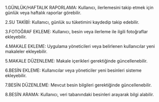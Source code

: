 1.GÜNLÜK/HAFTALIK RAPORLAMA: Kullanıcı, ilerlemesini takip
etmek için günlük veya haftalık raporlar görebilir.

2.SU TAKİBİ: Kullanıcı, günlük su tüketimini kaydedip takip edebilir.

3.FOTOĞRAF EKLEME: Kullanıcı, besin veya ilerleme ile ilgili
fotoğraflar ekleyebilir.

4.MAKALE EKLEME: Uygulama yöneticileri veya belirlenen
kullanıcılar yeni makaleler ekleyebilir.

5.MAKALE DÜZENLEME: Makale içerikleri gerektiğinde
güncellenebilir.

6.BESİN EKLEME: Kullanıcılar veya yöneticiler yeni besinleri
sisteme ekleyebilir.

7.BESİN DÜZENLEME: Mevcut besin bilgileri gerektiğinde
güncellenebilir.

8.BESİN ARAMA: Kullanıcı, veri tabanındaki besinleri arayarak bilgi
alabilir.
